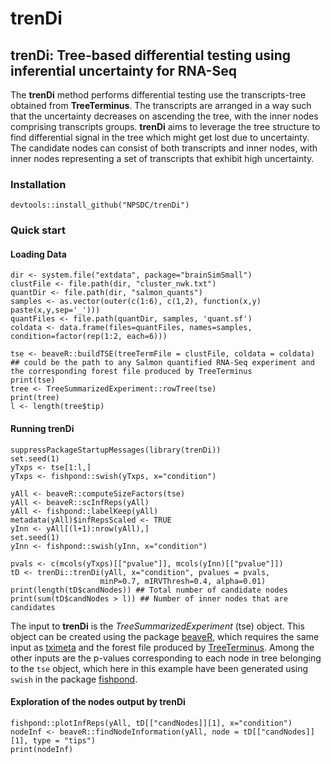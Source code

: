 # trenDi

## trenDi: Tree-based differential testing using inferential uncertainty for RNA-Seq
The **trenDi** method performs differential testing use the transcripts-tree obtained from **TreeTerminus**.
The transcripts are arranged in a way such that the uncertainty decreases on ascending the tree, with the
inner nodes comprising transcripts groups. **trenDi** aims to leverage the tree structure to find differential
signal in the tree which might get lost due to uncertainty. The candidate nodes can consist of both transcripts
and inner nodes, with inner nodes representing a set of transcripts that exhibit high uncertainty.

### Installation
```
devtools::install_github("NPSDC/trenDi")
```

### Quick start

#### Loading Data
```
dir <- system.file("extdata", package="brainSimSmall")
clustFile <- file.path(dir, "cluster_nwk.txt")
quantDir <- file.path(dir, "salmon_quants")
samples <- as.vector(outer(c(1:6), c(1,2), function(x,y) paste(x,y,sep='_')))
quantFiles <- file.path(quantDir, samples, 'quant.sf')
coldata <- data.frame(files=quantFiles, names=samples, condition=factor(rep(1:2, each=6)))

tse <- beaveR::buildTSE(treeTermFile = clustFile, coldata = coldata) ## could be the path to any Salmon quantified RNA-Seq experiment and the corresponding forest file produced by TreeTerminus
print(tse)
tree <- TreeSummarizedExperiment::rowTree(tse)
print(tree)
l <- length(tree$tip)
```

#### Running trenDi
```
suppressPackageStartupMessages(library(trenDi))
set.seed(1)
yTxps <- tse[1:l,]
yTxps <- fishpond::swish(yTxps, x="condition")

yAll <- beaveR::computeSizeFactors(tse)
yAll <- beaveR::scInfReps(yAll)
yAll <- fishpond::labelKeep(yAll)
metadata(yAll)$infRepsScaled <- TRUE
yInn <- yAll[(l+1):nrow(yAll),]
set.seed(1)
yInn <- fishpond::swish(yInn, x="condition")

pvals <- c(mcols(yTxps)[["pvalue"]], mcols(yInn)[["pvalue"]])
tD <- trenDi::trenDi(yAll, x="condition", pvalues = pvals,
                    minP=0.7, mIRVThresh=0.4, alpha=0.01)
print(length(tD$candNodes)) ## Total number of candidate nodes
print(sum(tD$candNodes > l)) ## Number of inner nodes that are candidates
```
The input to **trenDi** is the *TreeSummarizedExperiment* (tse) object. This object can be created using the package [beaveR](https://github.com/NPSDC/beaver), 
which requires the same input as [tximeta](https://github.com/thelovelab/tximeta) and the forest file produced by [TreeTerminus](https://github.com/COMBINE-lab/TreeTerminus).
Among the other inputs are the p-values corresponding to each node in tree belonging to the `tse` object, which here in this example have been generated using `swish` in the
package [fishpond](https://github.com/thelovelab/fishpond).

#### Exploration of the nodes output by trenDi
```{r}
fishpond::plotInfReps(yAll, tD[["candNodes]][1], x="condition")
nodeInf <- beaveR::findNodeInformation(yAll, node = tD[["candNodes]][1], type = "tips")
print(nodeInf)
```
